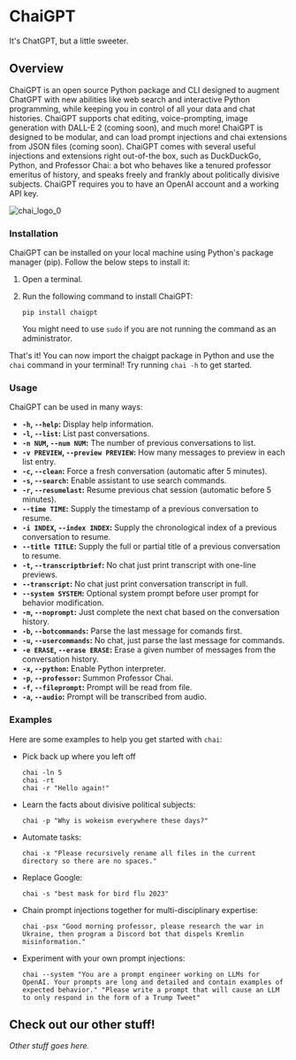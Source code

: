 # ChaiGPT

It's ChatGPT, but a little sweeter.

## Overview

ChaiGPT is an open source Python package and CLI designed to augment ChatGPT with new abilities like web search and interactive Python programming, while keeping you in control of all your data and chat histories. ChaiGPT supports chat editing, voice-prompting, image generation with DALL-E 2 (coming soon), and much more! ChaiGPT is designed to be modular, and can load prompt injections and chai extensions from JSON files (coming soon). ChaiGPT comes with several useful injections and extensions right out-of-the box, such as DuckDuckGo, Python, and Professor Chai: a bot who behaves like a tenured professor emeritus of history, and speaks freely and frankly about politically divisive subjects. ChaiGPT requires you to have an OpenAI account and a working API key.

![chai_logo_0](https://user-images.githubusercontent.com/127690133/225285305-a4b69e1d-e254-45af-bafb-96f8a0e5599a.png)

### Installation

ChaiGPT can be installed on your local machine using Python's package manager (pip). Follow the below steps to install it:

1. Open a terminal.
2. Run the following command to install ChaiGPT:

   ```
   pip install chaigpt
   ```

   You might need to use `sudo` if you are not running the command as an administrator.

That's it! You can now import the chaigpt package in Python and use the `chai` command in your terminal! Try running `chai -h` to get started.

### Usage

ChaiGPT can be used in many ways:

* **`-h`, `--help`:** Display help information.
* **`-l`, `--list`:** List past conversations.
* **`-n NUM`, `--num NUM`:** The number of previous conversations to list.
* **`-v PREVIEW`, `--preview PREVIEW`:** How many messages to preview in each list entry.
* **`-c`, `--clean`:** Force a fresh conversation (automatic after 5 minutes).
* **`-s`, `--search`:** Enable assistant to use search commands.
* **`-r`, `--resumelast`:** Resume previous chat session (automatic before 5 minutes).
* **`--time TIME`:** Supply the timestamp of a previous conversation to resume.
* **`-i INDEX`, `--index INDEX`:** Supply the chronological index of a previous conversation to resume.
* **`--title TITLE`:** Supply the full or partial title of a previous conversation to resume.
* **`-t`, `--transcriptbrief`:** No chat just print transcript with one-line previews.
* **`--transcript`:** No chat just print conversation transcript in full.
* **`--system SYSTEM`:** Optional system prompt before user prompt for behavior modification.
* **`-m`, `--noprompt`:** Just complete the next chat based on the conversation history.
* **`-b`, `--botcommands`:** Parse the last message for comands first.
* **`-u`, `--usercommands`:** No chat, just parse the last message for commands.
* **`-e ERASE`, `--erase ERASE`:** Erase a given number of messages from the conversation history.
* **`-x`, `--python`:** Enable Python interpreter.
* **`-p`, `--professor`:** Summon Professor Chai.
* **`-f`, `--fileprompt`:** Prompt will be read from file.
* **`-a`, `--audio`:** Prompt will be transcribed from audio.

### Examples

Here are some examples to help you get started with `chai`:

* Pick back up where you left off

  ```
  chai -ln 5
  chai -rt
  chai -r "Hello again!"
  ```

* Learn the facts about divisive political subjects:

  ```
  chai -p "Why is wokeism everywhere these days?"
  ```

* Automate tasks:

  ```
  chai -x "Please recursively rename all files in the current directory so there are no spaces."
  ```

* Replace Google:

  ```
  chai -s "best mask for bird flu 2023"
  ```

* Chain prompt injections together for multi-disciplinary expertise:

  ```
  chai -psx "Good morning professor, please research the war in Ukraine, then program a Discord bot that dispels Kremlin misinformation."
  ```

* Experiment with your own prompt injections:

  ```
  chai --system "You are a prompt engineer working on LLMs for OpenAI. Your prompts are long and detailed and contain examples of expected behavior." "Please write a prompt that will cause an LLM to only respond in the form of a Trump Tweet"
  ```

## Check out our other stuff!

*Other stuff goes here.*
